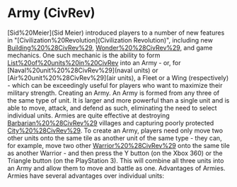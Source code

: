 # Army (CivRev)

[Sid%20Meier](Sid Meier) introduced players to a number of new features in "[Civilization%20Revolution](Civilization Revolution)", including new [Building%20%28CivRev%29](buildings), [Wonder%20%28CivRev%29](wonders), and game mechanics. One such mechanic is the ability to form [List%20of%20units%20in%20CivRev](units) into an Army - or, for [Naval%20unit%20%28CivRev%29](naval units) or [Air%20unit%20%28CivRev%29](air units), a Fleet or a Wing (respectively) - which can be exceedingly useful for players who want to maximize their military strength.
Creating an Army.
An Army is formed from any three of the same type of unit. It is larger and more powerful than a single unit and is able to move, attack, and defend as such, eliminating the need to select individual units. Armies are quite effective at destroying [Barbarian%20%28CivRev%29](Barbarian) villages and capturing poorly protected [City%20%28CivRev%29](cities).
To create an Army, players need only move two other units onto the same tile as another unit of the same type - they can, for example, move two other [Warrior%20%28CivRev%29](Warriors) onto the same tile as another Warrior - and then press the Y button (on the Xbox 360) or the Triangle button (on the PlayStation 3). This will combine all three units into an Army and allow them to move and battle as one.
Advantages of Armies.
Armies have several advantages over individual units: